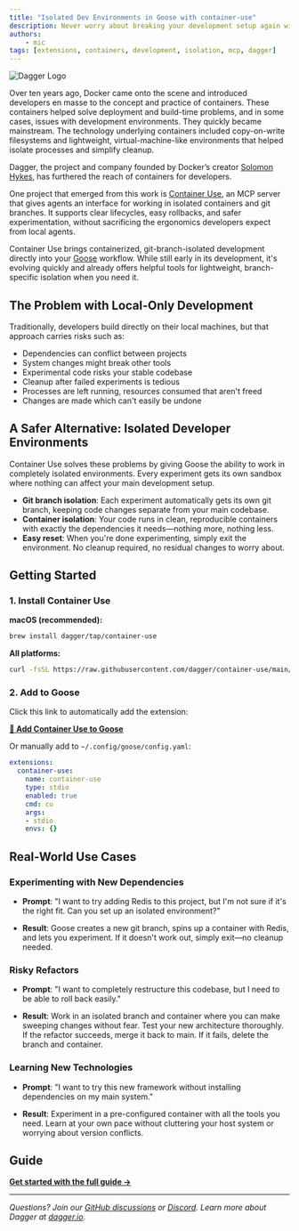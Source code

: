```yaml
---
title: "Isolated Dev Environments in Goose with container-use"
description: Never worry about breaking your development setup again with containerized, git-branch-isolated development environments powered by container-use
authors:
    - mic
tags: [extensions, containers, development, isolation, mcp, dagger]
---
```


![Dagger Logo](https://avatars.githubusercontent.com/u/78824383?v=4)

Over ten years ago, Docker came onto the scene and introduced developers en masse to the concept and practice of containers. These containers helped solve deployment and build-time problems, and in some cases, issues with development environments. They quickly became mainstream. The technology underlying containers included copy-on-write filesystems and lightweight, virtual-machine-like environments that helped isolate processes and simplify cleanup.

Dagger, the project and company founded by Docker’s creator [Solomon Hykes](https://www.linkedin.com/in/solomonhykes), has furthered the reach of containers for developers.

 One project that emerged from this work is [Container Use](https://github.com/dagger/container-use), an MCP server that gives agents an interface for working in isolated containers and git branches. It supports clear lifecycles, easy rollbacks, and safer experimentation, without sacrificing the ergonomics developers expect from local agents.

Container Use brings containerized, git-branch-isolated development directly into your [Goose](/) workflow. While still early in its development, it's evolving quickly and already offers helpful tools for lightweight, branch-specific isolation when you need it.

<!-- truncate -->

## The Problem with Local-Only Development

Traditionally, developers build directly on their local machines, but that approach carries risks such as:

- Dependencies can conflict between projects
- System changes might break other tools
- Experimental code risks your stable codebase
- Cleanup after failed experiments is tedious
- Processes are left running, resources consumed that aren't freed
- Changes are made which can't easily be undone

## A Safer Alternative: Isolated Developer Environments

Container Use solves these problems by giving Goose the ability to work in completely isolated environments. Every experiment gets its own sandbox where nothing can affect your main development setup.

- **Git branch isolation**:  Each experiment automatically gets its own git branch, keeping code changes separate from your main codebase.
- **Container isolation**:  Your code runs in clean, reproducible containers with exactly the dependencies it needs—nothing more, nothing less.
- **Easy reset**: When you're done experimenting, simply exit the environment. No cleanup required, no residual changes to worry about.

## Getting Started

### 1. Install Container Use

**macOS (recommended):**
```bash
brew install dagger/tap/container-use
```

**All platforms:**
```bash
curl -fsSL https://raw.githubusercontent.com/dagger/container-use/main/install.sh | bash
```

### 2. Add to Goose

Click this link to automatically add the extension:

**[🚀 Add Container Use to Goose](goose://extension?cmd=cu&arg=stdio&id=container-use&name=container%20use&description=use%20containers%20with%20dagger%20and%20git%20for%20isolated%20environments)**

Or manually add to `~/.config/goose/config.yaml`:

```yaml
extensions:
  container-use:
    name: container-use
    type: stdio
    enabled: true
    cmd: cu
    args:
    - stdio
    envs: {}
```

## Real-World Use Cases

### Experimenting with New Dependencies

- **Prompt**: "I want to try adding Redis to this project, but I'm not sure if it's the right fit. Can you set up an isolated environment?"

- **Result**: Goose creates a new git branch, spins up a container with Redis, and lets you experiment. If it doesn't work out, simply exit—no cleanup needed.

### Risky Refactors

- **Prompt**: "I want to completely restructure this codebase, but I need to be able to roll back easily."

- **Result**:  Work in an isolated branch and container where you can make sweeping changes without fear. Test your new architecture thoroughly. If the refactor succeeds, merge it back to main. If it fails, delete the branch and container.

### Learning New Technologies

- **Prompt**: "I want to try this new framework without installing dependencies on my main system."

- **Result**: Experiment in a pre-configured container with all the tools you need. Learn at your own pace without cluttering your host system or worrying about version conflicts.


## Guide

**[Get started with the full guide →](/docs/guides/isolated-development-environments)**

---

*Questions? Join our [GitHub discussions](https://github.com/block/goose) or [Discord](https://discord.gg/block-opensource). Learn more about Dagger at [dagger.io](https://dagger.io/).*

<head>
  <meta property="og:title" content="Supercharge Your Development with Isolated Environments in Goose" />
  <meta property="og:type" content="article" />
  <meta property="og:url" content="https://block.github.io/goose/blog/2025/06/17/isolated-development-environments" />
  <meta property="og:description" content="Never worry about breaking your development setup again with containerized, git-branch-isolated development environments powered by container-use" />
  <meta name="twitter:card" content="summary" />
  <meta property="twitter:domain" content="block.github.io/goose" />
  <meta name="twitter:title" content="Supercharge Your Development with Isolated Environments in Goose" />
  <meta name="twitter:description" content="Never worry about breaking your development setup again with containerized, git-branch-isolated development environments powered by container-use" />
</head>
